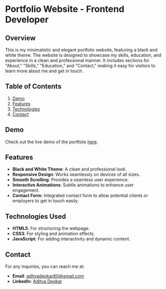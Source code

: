 # Portfolio Website - Frontend Developer

## Overview

This is my minimalistic and elegant portfolio website, featuring a black and white theme. The website is designed to showcase my skills, education, and experience in a clean and professional manner. It includes sections for "About," "Skills," "Education," and "Contact," making it easy for visitors to learn more about me and get in touch.

## Table of Contents

1. [Demo](#demo)
2. [Features](#features)
3. [Technologies](#technologies-used)
4. [Contact](#contact)

## Demo

Check out the live demo of the portfolio [here](https://aditya-deokar.github.io/Aditya-s-Portfolio).

## Features

- **Black and White Theme**: A clean and professional look.
- **Responsive Design**: Works seamlessly on devices of all sizes.
- **Smooth Scrolling**: Provides a seamless user experience.
- **Interactive Animations**: Subtle animations to enhance user engagement.
- **Contact Form**: Integrated contact form to allow potential clients or employers to get in touch easily.
  

## Technologies Used

- **HTML5**: For structuring the webpage.
- **CSS3**: For styling and animation effects.
- **JavaScript**: For adding interactivity and dynamic content.

  
## Contact

For any inquiries, you can reach me at:

- **Email**: [adityadeokar80@gmail.com](mailto:adityadeokar80@gmail.com)
- **LinkedIn**: [Aditya Deokar](https://www.linkedin.com/in/aditya-deokar-4035b5221/)
